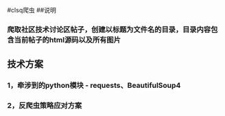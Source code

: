 #clsq爬虫
##说明
### 爬取社区技术讨论区帖子，创建以标题为文件名的目录，目录内容包含当前帖子的html源码以及所有图片

## 技术方案
### 1，牵涉到的python模块 - requests、BeautifulSoup4
### 2，反爬虫策略应对方案